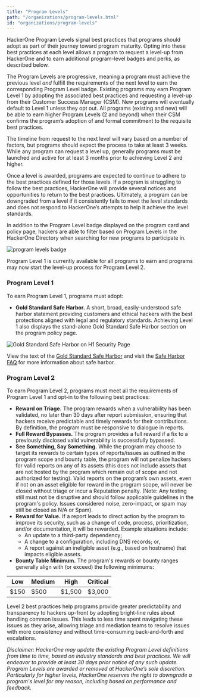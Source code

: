 ```yaml
---
title: "Program Levels"
path: "/organizations/program-levels.html"
id: "organizations/program-levels"
---
```

HackerOne Program Levels signal best practices that programs should adopt as part of their journey toward program maturity. Opting into these best practices at each level allows a program to request a level-up from HackerOne and to earn additional program-level badges and perks, as described below.

The Program Levels are progressive, meaning a program must achieve the previous level *and* fulfill the requirements of the next level to earn the corresponding Program Level badge. Existing programs may earn Program Level 1 by adopting the associated best practices and requesting a level-up from their Customer Success Manager (CSM). New programs will eventually default to Level 1 unless they opt out. All programs (existing and new) will be able to earn higher Program Levels (2 and beyond) when their CSM confirms the program’s adoption of and formal commitment to the requisite best practices.

The timeline from request to the next level will vary based on a number of factors, but programs should expect the process to take at least 3 weeks. While any program can request a level up, generally programs must be launched and active for at least 3 months prior to achieving Level 2 and higher.

Once a level is awarded, programs are expected to continue to adhere to the best practices defined for those levels. If a program is struggling to follow the best practices, HackerOne will provide several notices and opportunities to return to the best practices. Ultimately, a program can be downgraded from a level if it consistently fails to meet the level standards and does not respond to HackerOne’s attempts to help it achieve the level standards.

In addition to the Program Level badge displayed on the program card and policy page, hackers are able to filter based on Program Levels in the HackerOne Directory when searching for new programs to participate in.

![program levels badge](/images/programs/program-levels-1.png)

Program Level 1 is currently available for all programs to earn and programs may now start the level-up process for Program Level 2.

### Program Level 1
To earn Program Level 1, programs must adopt:
* **Gold Standard Safe Harbor.** A short, broad, easily-understood safe harbor statement providing customers and ethical hackers with the best protections aligned with legal and regulatory standards.
Achieving Level 1 also displays the stand-alone Gold Standard Safe Harbor section on the program policy page.

![Gold Standard Safe Harbor on H1 Security Page](/images/gold-standard-safe-harbor.png)

View the text of the [Gold Standard Safe Harbor](https://hackerone.com/security/safe_harbor) and visit the [Safe Harbor FAQ](/programs/safe-harbor-faq.html) for more information about safe harbor.

### Program Level 2
To earn Program Level 2, programs must meet all the requirements of Program Level 1 and opt-in to the following best practices:
* **Reward on Triage.** The program rewards when a vulnerability has been validated, no later than 30 days after report submission, ensuring that hackers receive predictable and timely rewards for their contributions. By definition, the program must be responsive to dialogue in reports.
* **Full Reward Bypasses.** The program provides a full reward if a fix to a previously disclosed valid vulnerability is successfully bypassed.
* **See Something, Say Something.** While the program may choose to target its rewards to certain types of reports/issues as outlined in the program scope and bounty table, the program will not penalize hackers for valid reports on any of its assets (this does not include assets that are not hosted by the program which remain out of scope and not authorized for testing). Valid reports on the program’s own assets, even if not on an asset eligible for reward in the program scope, will never be closed without triage or incur a Reputation penalty. (Note: Any testing still must not be disruptive and should follow applicable guidelines in the program's policy. Issues considered noise, zero-impact, or spam may still be closed as N/A or Spam).
* **Reward for Value.** If a report leads to direct action by the program to improve its security, such as a change of code, process, prioritization, and/or documentation, it will be rewarded. Example situations include:
  * An update to a third-party dependency;
  * A change to a configuration, including DNS records; or,
  * A report against an ineligible asset (e.g., based on hostname) that impacts eligible assets.
* **Bounty Table Minimum.** The program's rewards or bounty ranges generally align with (or exceed) the following minimums:

Low | Medium | High | Critical
--- | ------ | ---- | --------
$150 | $500 | $1,500 | $3,000


Level 2 best practices help programs provide greater predictability and transparency to hackers up-front by adopting bright-line rules about handling common issues. This leads to less time spent navigating these issues as they arise, allowing triage and mediation teams to resolve issues with more consistency and without time-consuming back-and-forth and escalations.

*Disclaimer: HackerOne may update the existing Program Level definitions from time to time, based on industry standards and best practices. We will endeavor to provide at least 30 days prior notice of any such update. Program Levels are awarded or removed at HackerOne’s sole discretion. Particularly for higher levels, HackerOne reserves the right to downgrade a program's level for any reason, including based on performance and feedback.*
